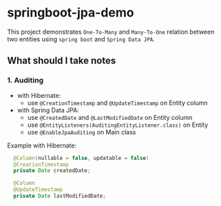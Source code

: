 # springboot-jpa-demo

This project demonstrates `One-To-Many` and `Many-To-One` relation between two entities using `spring boot` and `Spring Data JPA`.

## What should I take notes
### 1. Auditing
- with Hibernate:
  + use `@CreationTimestamp` and `@UpdateTimestamp` on Entity column
- with Spring Data JPA:
  + use `@CreatedDate` and `@LastModifiedDate` on Entity column
  + use `@EntityListeners(AuditingEntityListener.class)` on Entity
  + use `@EnableJpaAuditing` on Main class

Example with Hibernate:
```java
  @Column(nullable = false, updatable = false)
  @CreationTimestamp
  private Date createdDate;

  @Column
  @UpdateTimestamp
  private Date lastModifiedDate;
```
